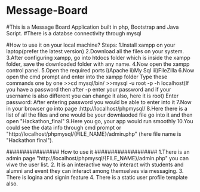 # Message-Board
#This is a Message Board Application built in php, Bootstrap and Java Script.
#There is a databse connectivity through mysql

#How to use it on your local machine?
  Steps:
  1.Install xampp on your laptop(prefer the latest version)
  2.Download all the files on your system.
  3.After configuring xampp, go into htdocs folder which is inside the xampp folder, save the downloaded folder with any name.
  4.Now open the xampp control panel.
  5.Open the required ports 
     i)Apache
     ii)My Sql
     iii)FileZilla
  6.Now open the cmd prompt and enter into the xampp folder
        Type these commands one by one
           >>cd mysql/bin/
           >>mysql -u root -p -h localhost(If you have a password then after -p enter your password and if your username is also different you can change it also, here it is root)
            Enter password:
          After entering password you would be able to enter into it
  7.Now in your browser go into page :http://localhost/phpmysql/
  8.Here there is a list of all the files and one would be your downlaoded file go into it and then open "Hackathon_final"
  9.Here you go, your app would run smoothly
  10.You could see the data info through cmd prompt or "http://localhost/phpmysql/{FILE_NAME}/admin.php" (here file name is "Hackathon final").

################ How to use it ###################
1.There is an admin page "http://localhost/phpmysql/{FILE_NAME}/admin.php" you can viwe the user list.
2. It is an interactive way to interact with students and alumni and event they can interact among themselves via messaging.
3. There is logina and signin feature
4. There is a static user profile template also.
 

           
